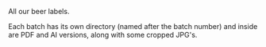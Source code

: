 All our beer labels.

Each batch has its own directory (named after the batch number) and inside are PDF and AI versions, along with some cropped JPG's.
